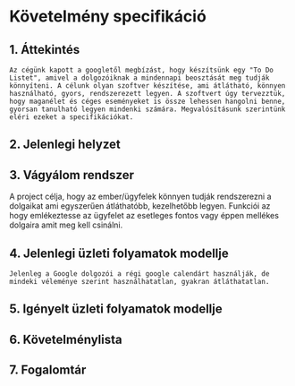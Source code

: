 # Követelmény specifikáció
## 1. Áttekintés
    Az cégünk kapott a googletől megbízást, hogy készítsünk egy "To Do Listet", amivel a dolgozóiknak a mindennapi beosztását meg tudják könnyíteni. A célunk olyan szoftver készítése, ami átlátható, könnyen használható, gyors, rendszerezett legyen. A szoftvert úgy tervezztük, hogy maganélet és céges eseményeket is össze lehessen hangolni benne, gyorsan tanulható legyen mindenki számára. Megvalósításunk szerintünk eléri ezeket a specifikációkat. 


## 2. Jelenlegi helyzet

## 3. Vágyálom rendszer
A project célja, hogy az ember/ügyfelek könnyen tudják rendszerezni a dolgaikat ami egyszerűen átláthatóbb, kezelhetőbb legyen. Funkciói az hogy emlékeztesse az ügyfelet az esetleges fontos vagy éppen mellékes dolgaira amit meg kell csinálni. 
## 4. Jelenlegi üzleti folyamatok modellje
    Jelenleg a Google dolgozói a régi google calendárt használják, de mindeki véleménye szerint használhatatlan, gyakran átláthatatlan. 

## 5. Igényelt üzleti folyamatok modellje

## 6. Követelménylista

## 7. Fogalomtár
